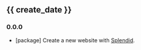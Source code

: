 ## {{ create_date }}

### 0.0.0

- [package] Create a new website with [Splendid](https://www.npmjs.com/package/splendid).